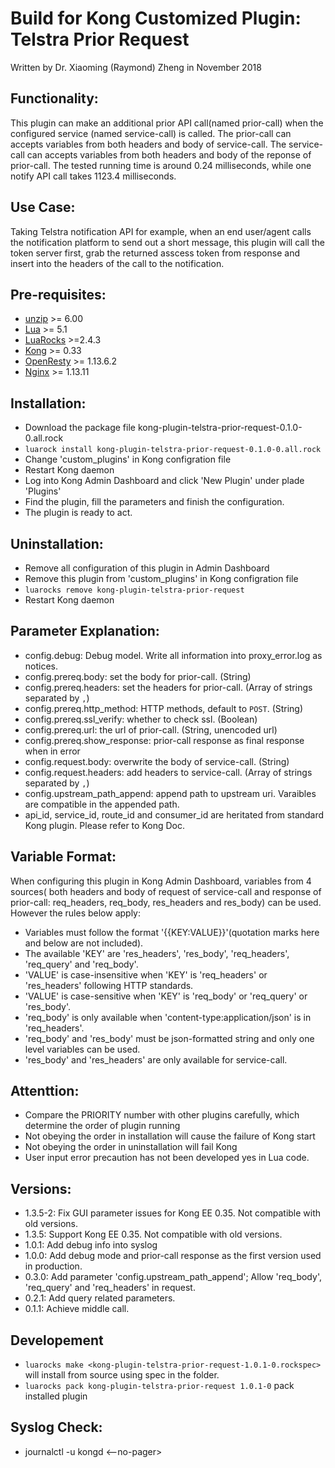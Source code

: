 # Build for Kong Customized Plugin: Telstra Prior Request
Written by Dr. Xiaoming (Raymond) Zheng in November 2018

## Functionality:
This plugin can make an additional prior API call(named prior-call) when the configured service (named service-call) is called.
The prior-call can accepts variables from both headers and body of service-call.
The service-call can accepts variables from both headers and body of the reponse of prior-call.
The tested running time is around 0.24 milliseconds, while one notify API call takes 1123.4 milliseconds.

## Use Case:
Taking Telstra notification API for example, when an end user/agent calls the notification platform to send out a short message, this plugin will call the token server first, grab the returned asscess token from response and insert into the headers of the call to the notification. 

## Pre-requisites:
- [unzip](https://linuxhint.com/centos_unzip/) >= 6.00
- [Lua](https://www.lua.org/) >= 5.1
- [LuaRocks](https://luarocks.org/) >=2.4.3
- [Kong](https://konghq.com/) >= 0.33
- [OpenResty](https://openresty.org/) >= 1.13.6.2
- [Nginx](https://nginx.org/) >= 1.13.11

## Installation:
- Download the package file kong-plugin-telstra-prior-request-0.1.0-0.all.rock
-  ```luarock install kong-plugin-telstra-prior-request-0.1.0-0.all.rock```
-  Change 'custom_plugins' in Kong configration file
-  Restart Kong daemon
-  Log into Kong Admin Dashboard and click 'New Plugin' under plade 'Plugins'
-  Find the plugin, fill the parameters and finish the configuration.
-  The plugin is ready to act.

## Uninstallation:
-  Remove all configuration of this plugin in Admin Dashboard
-  Remove this plugin from 'custom_plugins' in Kong configration file
-  ```luarocks remove kong-plugin-telstra-prior-request```
-  Restart Kong daemon

## Parameter Explanation:
- config.debug: Debug model. Write all information into proxy_error.log as notices.
- config.prereq.body: set the body for prior-call. (String)
- config.prereq.headers: set the headers for prior-call. (Array of strings separated by ```,```)
- config.prereq.http_method: HTTP methods, default to ```POST```. (String)
- config.prereq.ssl_verify: whether to check ssl. (Boolean)
- config.prereq.url: the url of prior-call. (String, unencoded url)
- config.prereq.show_response: prior-call response as final response when in error
- config.request.body: overwrite the body of service-call. (String)
- config.request.headers: add headers to service-call. (Array of strings separated by ```,```)
- config.upstream_path_append: append path to upstream uri. Varaibles are compatible in the appended path.
- api_id, service_id, route_id and consumer_id are heritated from standard Kong plugin. Please refer to Kong Doc.


## Variable Format:
When configuring this plugin in Kong Admin Dashboard, variables from 4 sources( both headers and body of request of service-call and response of prior-call: req_headers, req_body, res_headers and res_body) can be used. 
However the rules below apply:
- Variables must follow the format '{{KEY:VALUE}}'(quotation marks here and below are not included).
- The available 'KEY' are 'res_headers', 'res_body', 'req_headers', 'req_query'  and 'req_body'.
- 'VALUE' is case-insensitive when 'KEY' is 'req_headers' or 'res_headers' following HTTP standards.
- 'VALUE' is case-sensitive when 'KEY' is 'req_body' or 'req_query' or 'res_body'.
- 'req_body' is only available when 'content-type:application/json' is in 'req_headers'.
- 'req_body' and 'res_body' must be json-formatted string and only one level variables can be used.
- 'res_body' and 'res_headers' are only available for service-call.

## Attenttion:
-  Compare the PRIORITY number with other plugins carefully, which determine the order of plugin running
-  Not obeying the order in installation will cause the failure of Kong start
-  Not obeying the order in uninstallation will fail Kong
-  User input error precaution has not been developed yes in Lua code.

## Versions:
- 1.3.5-2: Fix GUI parameter issues for Kong EE 0.35. Not compatible with old versions.
- 1.3.5: Support Kong EE 0.35. Not compatible with old versions.
- 1.0.1: Add debug info into syslog
- 1.0.0: Add debug mode and prior-call response as the first version used in production.
- 0.3.0: Add parameter 'config.upstream_path_append'; Allow 'req_body', 'req_query' and 'req_headers' in request.
- 0.2.1: Add query related parameters.
- 0.1.1: Achieve middle call.

## Developement
- ```luarocks make <kong-plugin-telstra-prior-request-1.0.1-0.rockspec>``` will install from source using spec in the folder.
- ```luarocks pack kong-plugin-telstra-prior-request 1.0.1-0``` pack installed plugin

## Syslog Check:
- journalctl -u kongd <--no-pager>
